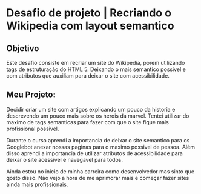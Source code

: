 # Desafio de projeto | Recriando o Wikipedia com layout semantico


## Objetivo
Este desafio consiste em recriar um site do Wikipedia, porem utilizando tags de estruturação do HTML 5. Deixando o mais semantico possivel e com atributos que auxiliam para deixar o site com acessibilidade. 

## Meu Projeto:
Decidir criar um site com artigos explicando um pouco da historia e descrevendo um pouco mais sobre os herois da marvel.
Tentei utilizar do maximo de tags semanticas para fazer com que o site fique mais profissional possivel. 

Durante o curso aprendi a importancia de deixar o site semantico para os Googlebot anexar nossas paginas para o maximo possivel de pessoa. Além disso aprendi a importancia de utilizar atributos de acessibilidade para deixar o site acessivel e navegavel para todos.

Ainda estou no inicio de minha carreira como desenvolvedor mas sinto que gosto disso. Não vejo a hora de me aprimorar mais e começar fazer sites ainda mais profissionais.